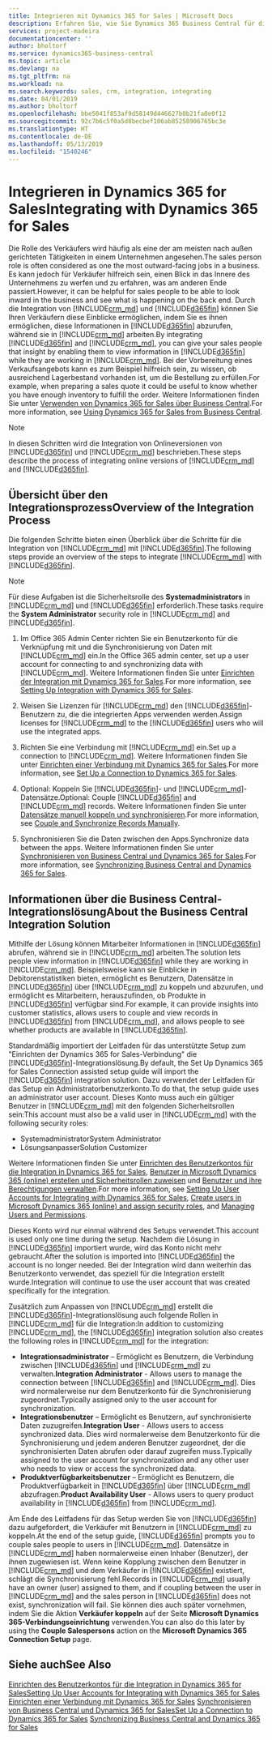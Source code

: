 ```yaml
---
title: Integrieren mit Dynamics 365 for Sales | Microsoft Docs
description: Erfahren Sie, wie Sie Dynamics 365 Business Central für die Integration mit Dynamics 365 for Sales vorbereiten.
services: project-madeira
documentationcenter: ''
author: bholtorf
ms.service: dynamics365-business-central
ms.topic: article
ms.devlang: na
ms.tgt_pltfrm: na
ms.workload: na
ms.search.keywords: sales, crm, integration, integrating
ms.date: 04/01/2019
ms.author: bholtorf
ms.openlocfilehash: bbe5041f853af9d58149d446627b0b21fa0e0f12
ms.sourcegitcommit: 92c7b6c5f0a5d8becbef106ab85258906765bc3e
ms.translationtype: HT
ms.contentlocale: de-DE
ms.lasthandoff: 05/13/2019
ms.locfileid: "1540246"
---
```

# <a name="integrating-with-dynamics-365-for-sales"></a><span data-ttu-id="9d5fe-103">Integrieren in Dynamics 365 for Sales</span><span class="sxs-lookup"><span data-stu-id="9d5fe-103">Integrating with Dynamics 365 for Sales</span></span>
<span data-ttu-id="9d5fe-104">Die Rolle des Verkäufers wird häufig als eine der am meisten nach außen gerichteten Tätigkeiten in einem Unternehmen angesehen.</span><span class="sxs-lookup"><span data-stu-id="9d5fe-104">The sales person role is often considered as one the most outward-facing jobs in a business.</span></span> <span data-ttu-id="9d5fe-105">Es kann jedoch für Verkäufer hilfreich sein, einen Blick in das Innere des Unternehmens zu werfen und zu erfahren, was am anderen Ende passiert.</span><span class="sxs-lookup"><span data-stu-id="9d5fe-105">However, it can be helpful for sales people to be able to look inward in the business and see what is happening on the back end.</span></span> <span data-ttu-id="9d5fe-106">Durch die Integration von [!INCLUDE[crm_md](includes/crm_md.md)] und [!INCLUDE[d365fin](includes/d365fin_md.md)] können Sie Ihren Verkäufern diese Einblicke ermöglichen, indem Sie es ihnen ermöglichen, diese Informationen in [!INCLUDE[d365fin](includes/d365fin_md.md)] abzurufen, während sie in [!INCLUDE[crm_md](includes/crm_md.md)] arbeiten.</span><span class="sxs-lookup"><span data-stu-id="9d5fe-106">By integrating [!INCLUDE[d365fin](includes/d365fin_md.md)] and [!INCLUDE[crm_md](includes/crm_md.md)], you can give your sales people that insight by enabling them to view information in [!INCLUDE[d365fin](includes/d365fin_md.md)] while they are working in [!INCLUDE[crm_md](includes/crm_md.md)].</span></span> <span data-ttu-id="9d5fe-107">Bei der Vorbereitung eines Verkaufsangebots kann es zum Beispiel hilfreich sein, zu wissen, ob ausreichend Lagerbestand vorhanden ist, um die Bestellung zu erfüllen.</span><span class="sxs-lookup"><span data-stu-id="9d5fe-107">For example, when preparing a sales quote it could be useful to know whether you have enough inventory to fulfill the order.</span></span> <span data-ttu-id="9d5fe-108">Weitere Informationen finden Sie unter [Verwenden von Dynamics 365 for Sales über Business Central](marketing-integrate-dynamicscrm.md).</span><span class="sxs-lookup"><span data-stu-id="9d5fe-108">For more information, see [Using Dynamics 365 for Sales from Business Central](marketing-integrate-dynamicscrm.md).</span></span>

> [!Note]
> <span data-ttu-id="9d5fe-109">In diesen Schritten wird die Integration von Onlineversionen von [!INCLUDE[d365fin](includes/d365fin_md.md)] und [!INCLUDE[crm_md](includes/crm_md.md)] beschrieben.</span><span class="sxs-lookup"><span data-stu-id="9d5fe-109">These steps describe the process of integrating online versions of [!INCLUDE[crm_md](includes/crm_md.md)] and [!INCLUDE[d365fin](includes/d365fin_md.md)].</span></span>

<!--## Software Requirements
You must have an Office 365 subscription, and both [!INCLUDE[crm_md](includes/crm_md.md)] and [!INCLUDE[d365fin](includes/d365fin_md.md)] must be part of the same organization.  -->

## <a name="overview-of-the-integration-process"></a><span data-ttu-id="9d5fe-110">Übersicht über den Integrationsprozess</span><span class="sxs-lookup"><span data-stu-id="9d5fe-110">Overview of the Integration Process</span></span>
<span data-ttu-id="9d5fe-111">Die folgenden Schritte bieten einen Überblick über die Schritte für die Integration von [!INCLUDE[crm_md](includes/crm_md.md)] mit [!INCLUDE[d365fin](includes/d365fin_md.md)].</span><span class="sxs-lookup"><span data-stu-id="9d5fe-111">The following steps provide an overview of the steps to integrate [!INCLUDE[crm_md](includes/crm_md.md)] with [!INCLUDE[d365fin](includes/d365fin_md.md)].</span></span>

> [!Note]  
> <span data-ttu-id="9d5fe-112">Für diese Aufgaben ist die Sicherheitsrolle des **Systemadministrators** in [!INCLUDE[crm_md](includes/crm_md.md)] und [!INCLUDE[d365fin](includes/d365fin_md.md)] erforderlich.</span><span class="sxs-lookup"><span data-stu-id="9d5fe-112">These tasks require the **System Administrator** security role in [!INCLUDE[crm_md](includes/crm_md.md)] and [!INCLUDE[d365fin](includes/d365fin_md.md)].</span></span>  

1. <span data-ttu-id="9d5fe-113">Im Office 365 Admin Center richten Sie ein Benutzerkonto für die Verknüpfung mit und die Synchronisierung von Daten mit [!INCLUDE[crm_md](includes/crm_md.md)] ein.</span><span class="sxs-lookup"><span data-stu-id="9d5fe-113">In the Office 365 admin center, set up a user account for connecting to and synchronizing data with [!INCLUDE[crm_md](includes/crm_md.md)].</span></span> <span data-ttu-id="9d5fe-114">Weitere Informationen finden Sie unter [Einrichten der Integration mit Dynamics 365 for Sales](admin-setting-up-integration-with-dynamics-sales.md).</span><span class="sxs-lookup"><span data-stu-id="9d5fe-114">For more information, see [Setting Up Integration with Dynamics 365 for Sales](admin-setting-up-integration-with-dynamics-sales.md).</span></span>

2. <span data-ttu-id="9d5fe-115">Weisen Sie Lizenzen für [!INCLUDE[crm_md](includes/crm_md.md)] den [!INCLUDE[d365fin](includes/d365fin_md.md)]-Benutzern zu, die die integrierten Apps verwenden werden.</span><span class="sxs-lookup"><span data-stu-id="9d5fe-115">Assign licenses for [!INCLUDE[crm_md](includes/crm_md.md)] to the [!INCLUDE[d365fin](includes/d365fin_md.md)] users who will use the integrated apps.</span></span>

3. <span data-ttu-id="9d5fe-116">Richten Sie eine Verbindung mit [!INCLUDE[crm_md](includes/crm_md.md)] ein.</span><span class="sxs-lookup"><span data-stu-id="9d5fe-116">Set up a connection to [!INCLUDE[crm_md](includes/crm_md.md)].</span></span> <span data-ttu-id="9d5fe-117">Weitere Informationen finden Sie unter [Einrichten einer Verbindung mit Dynamics 365 for Sales](admin-how-to-set-up-a-dynamics-crm-connection.md).</span><span class="sxs-lookup"><span data-stu-id="9d5fe-117">For more information, see [Set Up a Connection to Dynamics 365 for Sales](admin-how-to-set-up-a-dynamics-crm-connection.md).</span></span>  

4. <span data-ttu-id="9d5fe-118">Optional: Koppeln Sie [!INCLUDE[d365fin](includes/d365fin_md.md)]- und [!INCLUDE[crm_md](includes/crm_md.md)]-Datensätze.</span><span class="sxs-lookup"><span data-stu-id="9d5fe-118">Optional: Couple [!INCLUDE[d365fin](includes/d365fin_md.md)] and [!INCLUDE[crm_md](includes/crm_md.md)] records.</span></span> <span data-ttu-id="9d5fe-119">Weitere Informationen finden Sie unter [Datensätze manuell koppeln und synchronisieren](admin-how-to-couple-and-synchronize-records-manually.md).</span><span class="sxs-lookup"><span data-stu-id="9d5fe-119">For more information, see [Couple and Synchronize Records Manually](admin-how-to-couple-and-synchronize-records-manually.md).</span></span>

5. <span data-ttu-id="9d5fe-120">Synchronisieren Sie die Daten zwischen den Apps.</span><span class="sxs-lookup"><span data-stu-id="9d5fe-120">Synchronize data between the apps.</span></span> <span data-ttu-id="9d5fe-121">Weitere Informationen finden Sie unter [Synchronisieren von Business Central und Dynamics 365 for Sales](admin-synchronizing-business-central-and-sales.md).</span><span class="sxs-lookup"><span data-stu-id="9d5fe-121">For more information, see [Synchronizing Business Central and Dynamics 365 for Sales](admin-synchronizing-business-central-and-sales.md).</span></span>  

## <a name="about-the-business-central-integration-solution"></a><span data-ttu-id="9d5fe-122">Informationen über die Business Central-Integrationslösung</span><span class="sxs-lookup"><span data-stu-id="9d5fe-122">About the Business Central Integration Solution</span></span>
<span data-ttu-id="9d5fe-123">Mithilfe der Lösung können Mitarbeiter Informationen in [!INCLUDE[d365fin](includes/d365fin_md.md)] abrufen, während sie in [!INCLUDE[crm_md](includes/crm_md.md)] arbeiten.</span><span class="sxs-lookup"><span data-stu-id="9d5fe-123">The solution lets people view information in [!INCLUDE[d365fin](includes/d365fin_md.md)] while they are working in [!INCLUDE[crm_md](includes/crm_md.md)].</span></span> <span data-ttu-id="9d5fe-124">Beispielsweise kann sie Einblicke in Debitorenstatistiken bieten, ermöglicht es Benutzern, Datensätze in [!INCLUDE[d365fin](includes/d365fin_md.md)] über [!INCLUDE[crm_md](includes/crm_md.md)] zu koppeln und abzurufen, und ermöglicht es Mitarbeitern, herauszufinden, ob Produkte in [!INCLUDE[d365fin](includes/d365fin_md.md)] verfügbar sind.</span><span class="sxs-lookup"><span data-stu-id="9d5fe-124">For example, it can provide insights into customer statistics, allows users to couple and view records in [!INCLUDE[d365fin](includes/d365fin_md.md)] from [!INCLUDE[crm_md](includes/crm_md.md)], and allows people to see whether products are available in [!INCLUDE[d365fin](includes/d365fin_md.md)].</span></span>

<span data-ttu-id="9d5fe-125">Standardmäßig importiert der Leitfaden für das unterstützte Setup zum "Einrichten der Dynamics 365 for Sales-Verbindung" die [!INCLUDE[d365fin](includes/d365fin_md.md)]-Integrationslösung.</span><span class="sxs-lookup"><span data-stu-id="9d5fe-125">By default, the Set Up Dynamics 365 for Sales Connection assisted setup guide will import the [!INCLUDE[d365fin](includes/d365fin_md.md)] integration solution.</span></span> <span data-ttu-id="9d5fe-126">Dazu verwendet der Leitfaden für das Setup ein Administratorbenutzerkonto.</span><span class="sxs-lookup"><span data-stu-id="9d5fe-126">To do that, the setup guide uses an administrator user account.</span></span> <span data-ttu-id="9d5fe-127">Dieses Konto muss auch ein gültiger Benutzer in [!INCLUDE[crm_md](includes/crm_md.md)] mit den folgenden Sicherheitsrollen sein:</span><span class="sxs-lookup"><span data-stu-id="9d5fe-127">This account must also be a valid user in [!INCLUDE[crm_md](includes/crm_md.md)] with the following security roles:</span></span>

* <span data-ttu-id="9d5fe-128">Systemadministrator</span><span class="sxs-lookup"><span data-stu-id="9d5fe-128">System Administrator</span></span>  
* <span data-ttu-id="9d5fe-129">Lösungsanpasser</span><span class="sxs-lookup"><span data-stu-id="9d5fe-129">Solution Customizer</span></span>  

<span data-ttu-id="9d5fe-130">Weitere Informationen finden Sie unter [Einrichten des Benutzerkontos für die Integration in Dynamics 365 for Sales](admin-setting-up-integration-with-dynamics-sales.md), [Benutzer in Microsoft Dynamics 365 (online) erstellen und Sicherheitsrollen zuweisen](/dynamics365/customer-engagement/admin/create-users-assign-online-security-roles.md) und [Benutzer und ihre Berechtigungen verwalten](ui-how-users-permissions.md).</span><span class="sxs-lookup"><span data-stu-id="9d5fe-130">For more information, see [Setting Up User Accounts for Integrating with Dynamics 365 for Sales](admin-setting-up-integration-with-dynamics-sales.md), [Create users in Microsoft Dynamics 365 (online) and assign security roles](/dynamics365/customer-engagement/admin/create-users-assign-online-security-roles.md), and [Managing Users and Permissions](ui-how-users-permissions.md).</span></span>  

<span data-ttu-id="9d5fe-131">Dieses Konto wird nur einmal während des Setups verwendet.</span><span class="sxs-lookup"><span data-stu-id="9d5fe-131">This account is used only one time during the setup.</span></span> <span data-ttu-id="9d5fe-132">Nachdem die Lösung in [!INCLUDE[d365fin](includes/d365fin_md.md)] importiert wurde, wird das Konto nicht mehr gebraucht.</span><span class="sxs-lookup"><span data-stu-id="9d5fe-132">After the solution is imported into [!INCLUDE[d365fin](includes/d365fin_md.md)] the account is no longer needed.</span></span> <span data-ttu-id="9d5fe-133">Bei der Integration wird dann weiterhin das Benutzerkonto verwendet, das speziell für die Integration erstellt wurde.</span><span class="sxs-lookup"><span data-stu-id="9d5fe-133">Integration will continue to use the user account that was created specifically for the integration.</span></span>

<span data-ttu-id="9d5fe-134">Zusätzlich zum Anpassen von [!INCLUDE[crm_md](includes/crm_md.md)] erstellt die [!INCLUDE[d365fin](includes/d365fin_md.md)]-Integrationslösung auch folgende Rollen in [!INCLUDE[crm_md](includes/crm_md.md)] für die Integration:</span><span class="sxs-lookup"><span data-stu-id="9d5fe-134">In addition to customizing [!INCLUDE[crm_md](includes/crm_md.md)], the [!INCLUDE[d365fin](includes/d365fin_md.md)] integration solution also creates the following roles in [!INCLUDE[crm_md](includes/crm_md.md)] for the integration:</span></span>

* <span data-ttu-id="9d5fe-135">**Integrationsadministrator** – Ermöglicht es Benutzern, die Verbindung zwischen [!INCLUDE[d365fin](includes/d365fin_md.md)] und [!INCLUDE[crm_md](includes/crm_md.md)] zu verwalten.</span><span class="sxs-lookup"><span data-stu-id="9d5fe-135">**Integration Administrator** - Allows users to manage the connection between [!INCLUDE[d365fin](includes/d365fin_md.md)] and [!INCLUDE[crm_md](includes/crm_md.md)].</span></span> <span data-ttu-id="9d5fe-136">Dies wird normalerweise nur dem Benutzerkonto für die Synchronisierung zugeordnet.</span><span class="sxs-lookup"><span data-stu-id="9d5fe-136">Typically assigned only to the user account for synchronization.</span></span>  
* <span data-ttu-id="9d5fe-137">**Integrationsbenutzer** – Ermöglicht es Benutzern, auf synchronisierte Daten zuzugreifen.</span><span class="sxs-lookup"><span data-stu-id="9d5fe-137">**Integration User** - Allows users to access synchronized data.</span></span> <span data-ttu-id="9d5fe-138">Dies wird normalerweise dem Benutzerkonto für die Synchronisierung und jedem anderen Benutzer zugeordnet, der die synchronisierten Daten abrufen oder darauf zugreifen muss.</span><span class="sxs-lookup"><span data-stu-id="9d5fe-138">Typically assigned to the user account for synchronization and any other user who needs to view or access the synchronized data.</span></span>
* <span data-ttu-id="9d5fe-139">**Produktverfügbarkeitsbenutzer** – Ermöglicht es Benutzern, die Produktverfügbarkeit in [!INCLUDE[d365fin](includes/d365fin_md.md)] über [!INCLUDE[crm_md](includes/crm_md.md)] abzufragen.</span><span class="sxs-lookup"><span data-stu-id="9d5fe-139">**Product Availability User** - Allows users to query product availability in [!INCLUDE[d365fin](includes/d365fin_md.md)] from [!INCLUDE[crm_md](includes/crm_md.md)].</span></span>

<span data-ttu-id="9d5fe-140">Am Ende des Leitfadens für das Setup werden Sie von [!INCLUDE[d365fin](includes/d365fin_md.md)] dazu aufgefordert, die Verkäufer mit Benutzern in [!INCLUDE[crm_md](includes/crm_md.md)] zu koppeln.</span><span class="sxs-lookup"><span data-stu-id="9d5fe-140">At the end of the setup guide, [!INCLUDE[d365fin](includes/d365fin_md.md)] prompts you to couple sales people to users in [!INCLUDE[crm_md](includes/crm_md.md)].</span></span> <span data-ttu-id="9d5fe-141">Datensätze in [!INCLUDE[crm_md](includes/crm_md.md)] haben normalerweise einen Inhaber (Benutzer), der ihnen zugewiesen ist. Wenn keine Kopplung zwischen dem Benutzer in [!INCLUDE[crm_md](includes/crm_md.md)] und dem Verkäufer in [!INCLUDE[d365fin](includes/d365fin_md.md)] existiert, schlägt die Synchronisierung fehl.</span><span class="sxs-lookup"><span data-stu-id="9d5fe-141">Records in [!INCLUDE[crm_md](includes/crm_md.md)] usually have an owner (user) assigned to them, and if coupling between the user in [!INCLUDE[crm_md](includes/crm_md.md)] and the sales person in [!INCLUDE[d365fin](includes/d365fin_md.md)] does not exist, synchronization will fail.</span></span> <span data-ttu-id="9d5fe-142">Sie können dies auch später vornehmen, indem Sie die Aktion **Verkäufer koppeln** auf der Seite **Microsoft Dynamics 365-Verbindungseinrichtung** verwenden.</span><span class="sxs-lookup"><span data-stu-id="9d5fe-142">You can also do this later by using the **Couple Salespersons** action on the **Microsoft Dynamics 365 Connection Setup** page.</span></span>

## <a name="see-also"></a><span data-ttu-id="9d5fe-143">Siehe auch</span><span class="sxs-lookup"><span data-stu-id="9d5fe-143">See Also</span></span>  
[<span data-ttu-id="9d5fe-144">Einrichten des Benutzerkontos für die Integration in Dynamics 365 for Sales</span><span class="sxs-lookup"><span data-stu-id="9d5fe-144">Setting Up User Accounts for Integrating with Dynamics 365 for Sales</span></span>](admin-setting-up-integration-with-dynamics-sales.md)  
<span data-ttu-id="9d5fe-145">[Einrichten einer Verbindung mit Dynamics 365 for Sales](admin-how-to-set-up-a-dynamics-crm-connection.md)
[Synchronisieren von Business Central und Dynamics 365 for Sales](admin-synchronizing-business-central-and-sales.md)</span><span class="sxs-lookup"><span data-stu-id="9d5fe-145">[Set Up a Connection to Dynamics 365 for Sales](admin-how-to-set-up-a-dynamics-crm-connection.md)
[Synchronizing Business Central and Dynamics 365 for Sales](admin-synchronizing-business-central-and-sales.md)</span></span>
